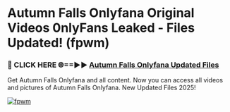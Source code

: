 # Autumn Falls Onlyfana Original Videos 0nlyFans Leaked - Files Updated! (fpwm)

<h3>🔴 CLICK HERE 🌐==►► <a href="https://tinyurl.com/ehrbuxhb" rel="nofollow">Autumn Falls Onlyfana Updated Files</a></h3>

Get Autumn Falls Onlyfana and all content. Now you can access all videos and pictures of Autumn Falls Onlyfana. New Updated Files 2025!

[![fpwm](https://i.imgur.com/lVYEuWS.gif)](https://tinyurl.com/ehrbuxhb)
